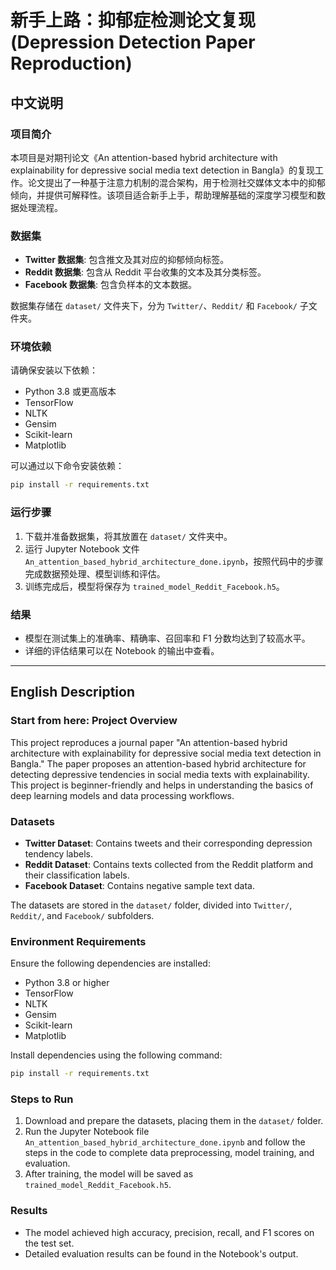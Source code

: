 # 新手上路：抑郁症检测论文复现 (Depression Detection Paper Reproduction)

## 中文说明

### 项目简介
本项目是对期刊论文《An attention-based hybrid architecture with explainability for depressive social media text detection in Bangla》的复现工作。论文提出了一种基于注意力机制的混合架构，用于检测社交媒体文本中的抑郁倾向，并提供可解释性。该项目适合新手上手，帮助理解基础的深度学习模型和数据处理流程。

### 数据集
- **Twitter 数据集**: 包含推文及其对应的抑郁倾向标签。
- **Reddit 数据集**: 包含从 Reddit 平台收集的文本及其分类标签。
- **Facebook 数据集**: 包含负样本的文本数据。

数据集存储在 `dataset/` 文件夹下，分为 `Twitter/`、`Reddit/` 和 `Facebook/` 子文件夹。

### 环境依赖
请确保安装以下依赖：
- Python 3.8 或更高版本
- TensorFlow
- NLTK
- Gensim
- Scikit-learn
- Matplotlib

可以通过以下命令安装依赖：
```bash
pip install -r requirements.txt
```

### 运行步骤
1. 下载并准备数据集，将其放置在 `dataset/` 文件夹中。
2. 运行 Jupyter Notebook 文件 `An_attention_based_hybrid_architecture_done.ipynb`，按照代码中的步骤完成数据预处理、模型训练和评估。
3. 训练完成后，模型将保存为 `trained_model_Reddit_Facebook.h5`。

### 结果
- 模型在测试集上的准确率、精确率、召回率和 F1 分数均达到了较高水平。
- 详细的评估结果可以在 Notebook 的输出中查看。

---

## English Description

### Start from here: Project Overview
This project reproduces a journal paper "An attention-based hybrid architecture with explainability for depressive social media text detection in Bangla." The paper proposes an attention-based hybrid architecture for detecting depressive tendencies in social media texts with explainability. This project is beginner-friendly and helps in understanding the basics of deep learning models and data processing workflows.

### Datasets
- **Twitter Dataset**: Contains tweets and their corresponding depression tendency labels.
- **Reddit Dataset**: Contains texts collected from the Reddit platform and their classification labels.
- **Facebook Dataset**: Contains negative sample text data.

The datasets are stored in the `dataset/` folder, divided into `Twitter/`, `Reddit/`, and `Facebook/` subfolders.

### Environment Requirements
Ensure the following dependencies are installed:
- Python 3.8 or higher
- TensorFlow
- NLTK
- Gensim
- Scikit-learn
- Matplotlib

Install dependencies using the following command:
```bash
pip install -r requirements.txt
```

### Steps to Run
1. Download and prepare the datasets, placing them in the `dataset/` folder.
2. Run the Jupyter Notebook file `An_attention_based_hybrid_architecture_done.ipynb` and follow the steps in the code to complete data preprocessing, model training, and evaluation.
3. After training, the model will be saved as `trained_model_Reddit_Facebook.h5`.

### Results
- The model achieved high accuracy, precision, recall, and F1 scores on the test set.
- Detailed evaluation results can be found in the Notebook's output.
